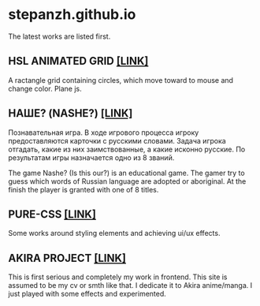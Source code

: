 # stepanzh.github.io
The latest works are listed first.
## HSL ANIMATED GRID [[LINK]](https://stepanzh.github.io/hsl-grid/)
A ractangle grid containing circles, which move toward to mouse and change color. Plane js.
## НАШЕ? (NASHE?) [[LINK]](https://stepanzh.github.io/etymology/)
Познавательная игра. В ходе игрового процесса игроку предоставляются карточки с русскими словами. Задача игрока отгадать, какие из них заимствованные, а какие исконно русские. По результатам игры назначается одно из 8 званий.

The game Nashe? (Is this our?) is an educational game. The gamer try to guess which words of Russian language are adopted or aboriginal. At the finish the player is granted with one of 8 titles.
## PURE-CSS [[LINK]](https://stepanzh.github.io/pure-css/)
Some works around styling elements and achieving ui/ux effects.
## AKIRA PROJECT [[LINK]](https://stepanzh.github.io/akira/)
This is first serious and completely my work in frontend. This site is assumed to be my cv or smth like that.
I dedicate it to Akira anime/manga. I just played with some effects and experimented.
